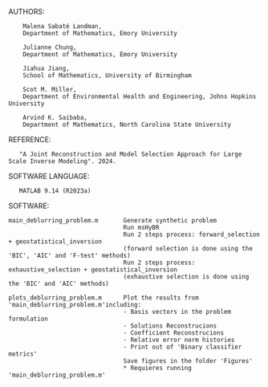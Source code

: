 
AUTHORS:
        
        Malena Sabaté Landman, 
        Department of Mathematics, Emory University

        Julianne Chung, 
        Department of Mathematics, Emory University
        
        Jiahua Jiang,
        School of Mathematics, University of Birmingham
        
        Scot M. Miller, 
        Department of Environmental Health and Engineering, Johns Hopkins University
        
        Arvind K. Saibaba, 
        Department of Mathematics, North Carolina State University
   

REFERENCE:

       "A Joint Reconstruction and Model Selection Approach for Large Scale Inverse Modeling". 2024.


SOFTWARE LANGUAGE:

       MATLAB 9.14 (R2023a)
       

SOFTWARE:

    main_deblurring_problem.m       Generate synthetic problem 
                                    Run msHyBR
                                    Run 2 steps process: forward_selection + geostatistical_inversion
                                    (forward selection is done using the 'BIC', 'AIC' and 'F-test' methods)
                                    Run 2 steps process: exhaustive_selection + geostatistical_inversion
                                    (exhaustive selection is done using the 'BIC' and 'AIC' methods)
                                    
    plots_deblurring_problem.m      Plot the results from 'main_deblurring_problem.m'including:
                                    - Basis vectors in the problem formulation
                                    - Solutions Reconstrucions
                                    - Coefficient Reconstrucions
                                    - Relative error norm histories
                                    - Print out of 'Binary classifier metrics'
                                    Save figures in the folder 'Figures'
                                    * Requieres running 'main_deblurring_problem.m'

